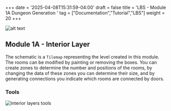 +++
date = '2025-04-08T15:31:59-04:00'
draft = false
title = 'LBS - Module 1A Dungeon Generation '
tag = ["Documentation","Tutorial","LBS"]
weight = 20
+++

![alt text](/images/lbs/lbs_2025.png)

## Module 1A - Interior Layer

The schematic is a `Tilemap` representing the level created in this module. The rooms can be modified by painting or removing the boxes. You can create zones to determine the number and positions of the rooms, by changing the data of these zones you can determine their size, and by generating connections you indicate which rooms are connected by doors.

### Tools

![Interior layers tools](/images/lbs/step_1A_Info_01.png)

